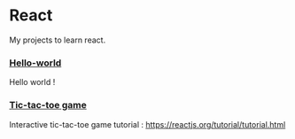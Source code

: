 # React
My projects to learn react.


### [Hello-world](/hello-world/)

Hello world !

### [Tic-tac-toe game](/game/) 

Interactive tic-tac-toe game tutorial : https://reactjs.org/tutorial/tutorial.html

